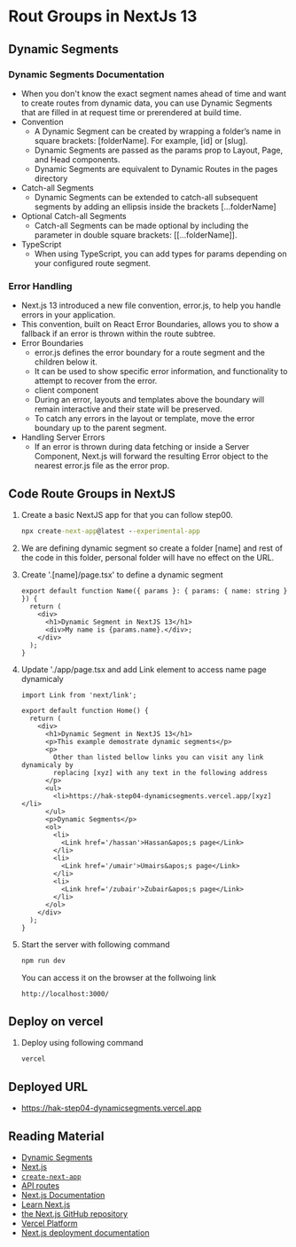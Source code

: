 # Rout Groups in NextJs 13

## Dynamic Segments

### Dynamic Segments Documentation

- When you don't know the exact segment names ahead of time and want to create routes from dynamic data, you can use Dynamic Segments that are filled in at request time or prerendered at build time.
- Convention
  - A Dynamic Segment can be created by wrapping a folder’s name in square brackets: [folderName]. For example, [id] or [slug].
  - Dynamic Segments are passed as the params prop to Layout, Page, and Head components.
  - Dynamic Segments are equivalent to Dynamic Routes in the pages directory
- Catch-all Segments
  - Dynamic Segments can be extended to catch-all subsequent segments by adding an ellipsis inside the brackets [...folderName]
- Optional Catch-all Segments
  - Catch-all Segments can be made optional by including the parameter in double square brackets: [[...folderName]].
- TypeScript
  - When using TypeScript, you can add types for params depending on your configured route segment.

### Error Handling

- Next.js 13 introduced a new file convention, error.js, to help you handle errors in your application.
- This convention, built on React Error Boundaries, allows you to show a fallback if an error is thrown within the route subtree.
- Error Boundaries
  - error.js defines the error boundary for a route segment and the children below it.
  - It can be used to show specific error information, and functionality to attempt to recover from the error.
  - client component
  - During an error, layouts and templates above the boundary will remain interactive and their state will be preserved.
  - To catch any errors in the layout or template, move the error boundary up to the parent segment.
- Handling Server Errors
  - If an error is thrown during data fetching or inside a Server Component, Next.js will forward the resulting Error object to the nearest error.js file as the error prop.

## Code Route Groups in NextJS

1. Create a basic NextJS app for that you can follow step00.

   ```cmd
   npx create-next-app@latest --experimental-app
   ```

2. We are defining dynamic segment so create a folder [name] and rest of the code in this folder, personal folder will have no effect on the URL.
3. Create '.[name]/page.tsx' to define a dynamic segment

   ```tsx
   export default function Name({ params }: { params: { name: string } }) {
     return (
       <div>
         <h1>Dynamic Segment in NextJS 13</h1>
         <div>My name is {params.name}.</div>;
       </div>
     );
   }
   ```

4. Update './app/page.tsx and add Link element to access name page dynamicaly

   ```tsx
   import Link from 'next/link';

   export default function Home() {
     return (
       <div>
         <h1>Dynamic Segment in NextJS 13</h1>
         <p>This example demostrate dynamic segments</p>
         <p>
           Other than listed bellow links you can visit any link dynamicaly by
           replacing [xyz] with any text in the following address
         </p>
         <ul>
           <li>https://hak-step04-dynamicsegments.vercel.app/[xyz]</li>
         </ul>
         <p>Dynamic Segments</p>
         <ol>
           <li>
             <Link href='/hassan'>Hassan&apos;s page</Link>
           </li>
           <li>
             <Link href='/umair'>Umairs&apos;s page</Link>
           </li>
           <li>
             <Link href='/zubair'>Zubair&apos;s page</Link>
           </li>
         </ol>
       </div>
     );
   }
   ```

5. Start the server with following command

   ```cmd
   npm run dev
   ```

   You can access it on the browser at the follwoing link

   ```cmd
   http://localhost:3000/
   ```

## Deploy on vercel

1. Deploy using following command

   ```cmd
   vercel
   ```

## Deployed URL

- https://hak-step04-dynamicsegments.vercel.app

## Reading Material

- [Dynamic Segments](https://beta.nextjs.org/docs/routing/defining-routes#dynamic-segments)
- [Next.js](https://nextjs.org/)
- [`create-next-app`](https://github.com/vercel/next.js/tree/canary/packages/create-next-app)
- [API routes](https://nextjs.org/docs/api-routes/introduction)
- [Next.js Documentation](https://nextjs.org/docs)
- [Learn Next.js](https://nextjs.org/learn)
- [the Next.js GitHub repository](https://github.com/vercel/next.js/)
- [Vercel Platform](https://vercel.com/new?utm_medium=default-template&filter=next.js&utm_source=create-next-app&utm_campaign=create-next-app-readme)
- [Next.js deployment documentation](https://nextjs.org/docs/deployment)
